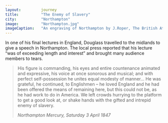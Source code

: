 ```yaml
---
layout: 		journey
title: 			"The Enemy of Slavery"
city:			"Northampton"
image: 			"Northampton.jpg"
imageCaption: 	"An engraving of Northampton by J.Roper, The British Atlas, 1810."
---
```


In one of his final lectures in England, Douglass travelled to the midlands to give a speech in Northampton. The local press reported that his lecture “was of exceeding length and interest” and brought many audience members to tears. 

>His figure is commanding, his eyes and entire countenance animated and expressive, his voice at once sonorous and musical; and with perfect self-possession he unites equal modesty of manner… He was grateful, he continued, to Englishmen – he loved England and he had been offered the means of remaining here, but this could not be, as he had work to do in America. We left crowds hurrying to the platform to get a good look at, or shake hands with the gifted and intrepid enemy of slavery.
> <footer><cite>Northampton Mercury, Saturday 3 April 1847</cite></footer>

